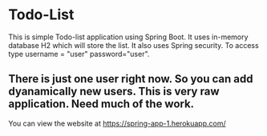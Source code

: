 # Todo-List

This is simple Todo-list application using Spring Boot. It uses in-memory database H2 which will store the list. It also uses Spring security. 
To access type username = "user" password="user".

## There is just one user right now. So you can add dyanamically new users. This is very raw application. Need much of the work.

You can view the website at https://spring-app-1.herokuapp.com/
